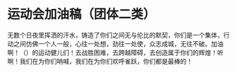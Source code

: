 # 运动会加油稿（团体二类）



无数个日夜里挥洒的汗水，铸造了你们之间无与伦比的默契，你们是一个集体，行动之间仿佛一个人一般，心往一处想，劲往一处使，众志成城，无往不破。加油啊！（）的运动健儿们！去战胜困难，去跨越障碍，去创造属于你们的辉煌！听啊！我们在为你们呐喊，我们在为你们欢呼雀跃，你们都是最棒的！


